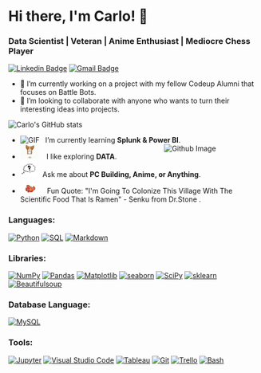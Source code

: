 # Hi there, I'm Carlo! 👋
### Data Scientist | Veteran | Anime Enthusiast | Mediocre Chess Player

[![Linkedin Badge](https://img.shields.io/badge/-carlopdeleon-blue?style=flat-square&logo=Linkedin&logoColor=white&link=https://www.linkedin.com/in/carlopdeleon/)](https://www.linkedin.com/in/carlopdeleon/) 
[![Gmail Badge](https://img.shields.io/badge/-carlopdeleon@gmail.com-c14438?style=flat-square&logo=Gmail&logoColor=white&link=mailto:carlopdeleon@gmail.com)](mailto:carlopdeleon@gmail.com)


- 🔭 I’m currently working on a project with my fellow Codeup Alumni that focuses on Battle Bots.
- 👯 I’m looking to collaborate with anyone who wants to turn their interesting ideas into projects. 


![Carlo's GitHub stats](https://github-readme-stats.vercel.app/api?username=carlopdeleon&show_icons=true&theme=highcontrast)

-  <img alt="GIF" src="https://github.com/carlopdeleon/carlopdeleon/blob/main/images/monkey_laptop.gif?raw=true" width="52" height="30" /> &nbsp; I’m currently learning **Splunk & Power BI**. <img width="40%" align="right" alt="Github Image" src="https://i.pinimg.com/originals/59/d6/53/59d6531ea1ad24676a14ae1c41056bf4.gif?raw=true" /><br>
- <img src="https://github.com/carlopdeleon/carlopdeleon/blob/main/images/dog.gif?raw=true" width="37" />&nbsp;&nbsp;&nbsp; I like exploring **DATA**.<br> 
- <img src="https://github.com/carlopdeleon/carlopdeleon/blob/main/images/question.gif?raw=true" width="33" />&nbsp;&nbsp; Ask me about **PC Building, Anime, or Anything**. <br>
- &nbsp;&nbsp;<img src="https://github.com/carlopdeleon/carlopdeleon/blob/main/images/nemo_gif.gif?raw=true" width="30" />&nbsp;&nbsp;&nbsp;&nbsp;Fun Quote:  "I'm Going To Colonize This Village With The Scientific Food That Is Ramen" - Senku from Dr.Stone .<br>


<h3 align="left">Languages:</h3>
 
  <a href="#"><img alt="Python" src="https://img.shields.io/badge/Python-3776AB?logo=python&logoColor=white&style=plastic"></a>
  <a href="#"><img alt="SQL" src="https://custom-icon-badges.herokuapp.com/badge/SQL-02386E.svg?logo=database&logoColor=white&style=plastic"></a>
  <a href="#"><img alt="Markdown" src="https://img.shields.io/badge/Markdown-000000.svg?logo=markdown&logoColor=white&style=plastic"></a>
  
<h3 align="left">Libraries:</h3>

  <a href="#"><img alt="NumPy" src="https://img.shields.io/badge/Numpy-013243?logo=numpy&logoColor=white&style=plastic"></a>
  <a href="#"><img alt="Pandas" src="https://img.shields.io/badge/Pandas-150458?logo=pandas&logoColor=white&style=plastic"></a>
  <a href="#"><img alt="Matplotlib" src="https://img.shields.io/badge/Matplotlib-337C99.svg?logo=matplotlib-python&logoColor=white&style=plastic"></a>
  <a href="#"><img alt="seaborn" src="https://img.shields.io/badge/seaborn-3B91B2.svg?style=plastic"></a>
  <a href="#"><img alt="SciPy" src="https://img.shields.io/badge/SciPy-8CAAE6?logo=scipy&logoColor=white&style=plastic"></a>
  <a href="#"><img alt="sklearn" src="https://img.shields.io/badge/sklearn-F7931E?logo=scikitlearn&logoColor=white&style=plastic"></a>
  <a href="#"><img alt="Beautifulsoup" src="https://img.shields.io/badge/-BeautifulSoup-lightblue?style=plastic"></a>
 
<h3 align="left">Database Language:</h3>

  <a href="#"><img alt="MySQL" src="https://img.shields.io/badge/MySQL-4479A1?logo=mysql&logoColor=white&style=plastic"></a>
  
<h3 align="left">Tools:</h3>

<a href="#"><img alt="Jupyter" src="https://img.shields.io/badge/Jupyter-F37626.svg?logo=Jupyter&logoColor=white&style=plastic"></a>
<a href="#"><img alt="Visual Studio Code" src="https://img.shields.io/badge/Visual%20Studio%20Code-007ACC.svg?logo=visual-studio-code&logoColor=white&style=plastic"></a>
<a href="#"><img alt="Tableau" src="https://img.shields.io/badge/Tableau-E97627?logo=tableau&logoColor=white&style=plastic"></a>
<a href="#"><img alt="Git" src="https://img.shields.io/badge/Git-F05032?logo=git&logoColor=white&style=plastic"></a>
<a href="#"><img alt="Trello" src="https://img.shields.io/badge/Trello-0052CC?logo=Trello&logoColor=white&style=plastic"></a>
<a href="#"><img alt="Bash" src="https://img.shields.io/badge/-Bash-4EAA25?logo=gnubash&logoColor=white&style=plastic"></a>













<!--
**carlopdeleon/carlopdeleon** is a ✨ _special_ ✨ repository because its `README.md` (this file) appears on your GitHub profile.

Here are some ideas to get you started:

- 🔭 I’m currently working on my capstone project " The STAARs of Texas High Schools." 
- 🌱 I’m currently learning the ins and outs of data science at Codeup.
- 👯 I’m looking to collaborate with anyone who wants to turn their interesting ideas into projects. 
- 🤔 I’m looking for help with ...
- 💬 Ask me about ...
- 📫 How to reach me: ...
- 😄 Pronouns: ...
- ⚡ Fun fact: ...
- 🌱 I’m currently learning about ETL, Splunk, and Power BI.
-->
